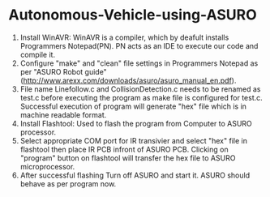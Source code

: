 # Autonomous-Vehicle-using-ASURO

1) Install WinAVR: WinAVR is a compiler, which by deafult installs Programmers Notepad(PN). PN acts as an IDE to execute our code and compile it. 
2) Configure "make" and "clean" file settings in Programmers Notepad as per "ASURO Robot guide" (http://www.arexx.com/downloads/asuro/asuro_manual_en.pdf).
3) File name Linefollow.c and CollisionDetection.c needs to be renamed as test.c before executing the program as make file is configured for test.c. Successful execution of program will generate "hex" file which is in machine readable format. 
4) Install Flashtool: Used to flash the program from Computer to ASURO processor. 
5) Select appropriate COM port for IR transivier and select "hex" file in flashtool then place IR PCB infront of ASURO PCB. Clicking on "program" button on flashtool will transfer the hex file to ASURO microprocessor.
6) After successful flashing Turn off ASURO and start it. ASURO should behave as per program now.
